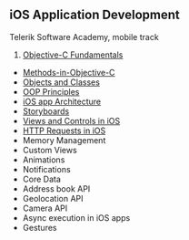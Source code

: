 ## iOS Application Development

Telerik Software Academy, mobile track

1. [Objective-C Fundamentals](https://github.com/jrusev/iOS-Apps-Telerik-Academy/tree/master/01.Objective-C-Fundamentals)
* [Methods-in-Objective-C](https://github.com/jrusev/iOS-Apps-Telerik-Academy/tree/master/02.Methods-in-Objective-C)
* [Objects and Classes](https://github.com/jrusev/iOS-Apps-Telerik-Academy/tree/master/03.Objects-and-Classes)
* [OOP Principles](https://github.com/jrusev/iOS-Apps-Telerik-Academy/tree/master/04.OOP-Principles)
* [iOS app Architecture](https://github.com/jrusev/iOS-Apps-Telerik-Academy/tree/master/05.iOS-app-architecture)
* [Storyboards](https://github.com/jrusev/iOS-Apps-Telerik-Academy/tree/master/06.Storyboards)
* [Views and Controls in iOS](https://github.com/jrusev/iOS-Apps-Telerik-Academy/tree/master/07.Views-and-Controls)
* [HTTP Requests in iOS](https://github.com/jrusev/iOS-Apps-Telerik-Academy/tree/master/08.HTTP-Requests-in-iOS)
* Memory Management
* Custom Views
* Animations
* Notifications
* Core Data
* Address book API
* Geolocation API
* Camera API
* Async execution in iOS apps
* Gestures
